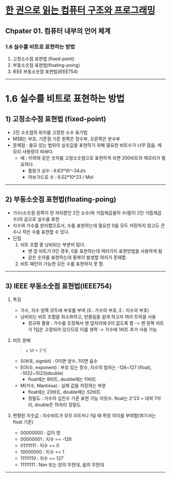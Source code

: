 # <a href = "../README.md" target="_blank">한 권으로 읽는 컴퓨터 구조와 프로그래밍</a>
## Chpater 01. 컴퓨터 내부의 언어 체계
### 1.6 실수를 비트로 표현하는 방법
1) 고정소수점 표현법 (fixed-point)
2) 부동소숫점 표현법(floating-poing)
3) IEEE 부동소숫점 표현법(IEEE754)

---

# 1.6 실수를 비트로 표현하는 방법

## 1) 고정소수점 표현법 (fixed-point)
- 2진 소숫점의 위치를 고정한 소수 표기법
- MSB는 부호, 기준점 기준 왼쪽은 정수부, 오른쪽은 분수부
- 문제점 : 쓸모 있는 범위의 실숫값을 표현하기 위해 필요한 비트수가 너무 많음. 메모리 사용량이 비싸다.
  - 예 : 이하와 같은 숫자를 고정소숫점으로 표현하게 되면 200비트의 메모리가 필요하다.
    - 플랑크 상수 : 6.63*10^-34J/s
    - 아보가드로 수 : 6.02*10^23 / Mol

---

## 2) 부동소숫점 표현법(floating-poing)
- 가수(소숫점 왼쪽이 한 자리뿐인 2진 소수)와 거듭제곱꼴의 수(밑이 2인 거듭제곱수)의 곱으로 실수를 표현
- 지수와 가수를 분리함으로서, 수를 표현하는데 필요한 0을 모두 저장하지 않고도 큰 수나 작은 수를 표현할 수 있다.
- 단점
    1. 비트 조합 중 낭비되는 부분이 많다.
       - 맨 앞 비트가 0인 경우, 0을 표현하는데 여러가지 표현방법을 사용하게 됨
       - 같은 숫자를 표현하는데 중복이 발생할 여지가 존재함.
    2. 비트 패턴이 가능한 모든 수를 표현하지 못 함.
    
---

## 3) IEEE 부동소숫점 표현법(IEEE754)

1. 특징
   - 가수, 지수 양쪽 모두에 부호를 부여 (S : 가수의 부호, E : 지수의 부호)
   - 낭비되는 비트 조합을 최소화하고, 반올림을 쉽게 하고자 여러 트릭을 사용
     - 정규화 활용 : 가수를 조정해서 맨 앞자리에 0이 없도록 함 -> 맨 왼쪽 비트가 1임은 고정되어 있으므로 이를 생략 -> 가수에 1비트 추가 사용 가능
     

2. 비트 분배
   > ± M * 2^E
   - S(부호, signbit) : 0이면 양수, 1이면 음수
   - E(지수, exponent) : 부호 있는 정수, 지수의 범위는 -126~127 (float), -1022~1023(double)
     - float에는 8비트, double에는 11비트
   - M(가수, Mantissa) : 실제 값을 저장하는 부분
     - float에는 23비트, double에는 52비트
     - 정밀도 : 가수의 십진수 기준 표현 가능 자릿수. float는 2^23 = 대략 7자리, double은 15자리 정밀도


3. 편향된 지숫값 : 지수비트가 모두 0이거나 1일 때 특정 의미를 부여함(여기서는 float 기준)
    - 00000000 : 값이 영
    - 00000001 : 지수 == -126
    - 01111111 : 지수 == 0
    - 10000000 : 지수 == 1
    - 11111110 : 지수 == 127
    - 11111111 : Nan 또는 양의 무한대, 음의 무한대

---